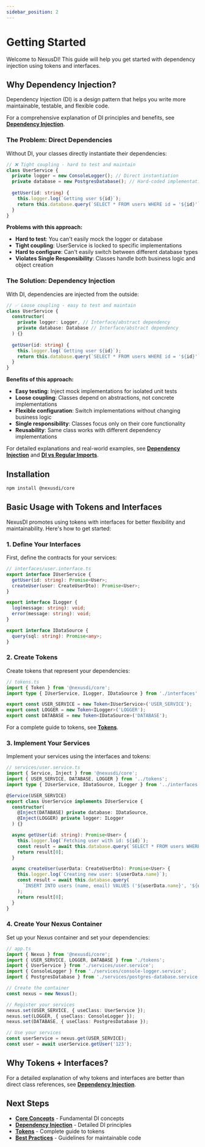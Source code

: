 ```yaml
---
sidebar_position: 2
---
```


# Getting Started

Welcome to NexusDI! This guide will help you get started with dependency injection using tokens and interfaces.

## Why Dependency Injection?

Dependency Injection (DI) is a design pattern that helps you write more maintainable, testable, and flexible code.

For a comprehensive explanation of DI principles and benefits, see **[Dependency Injection](./dependency-injection.md)**.

### The Problem: Direct Dependencies

Without DI, your classes directly instantiate their dependencies:

```typescript
// ❌ Tight coupling - hard to test and maintain
class UserService {
  private logger = new ConsoleLogger(); // Direct instantiation
  private database = new PostgresDatabase(); // Hard-coded implementation
  
  getUser(id: string) {
    this.logger.log(`Getting user ${id}`);
    return this.database.query(`SELECT * FROM users WHERE id = '${id}'`);
  }
}
```

**Problems with this approach:**
- **Hard to test**: You can't easily mock the logger or database
- **Tight coupling**: UserService is locked to specific implementations
- **Hard to configure**: Can't easily switch between different database types
- **Violates Single Responsibility**: Classes handle both business logic and object creation

### The Solution: Dependency Injection

With DI, dependencies are injected from the outside:

```typescript
// ✅ Loose coupling - easy to test and maintain
class UserService {
  constructor(
    private logger: Logger, // Interface/abstract dependency
    private database: Database // Interface/abstract dependency
  ) {}
  
  getUser(id: string) {
    this.logger.log(`Getting user ${id}`);
    return this.database.query(`SELECT * FROM users WHERE id = '${id}'`);
  }
}
```

**Benefits of this approach:**
- **Easy testing**: Inject mock implementations for isolated unit tests
- **Loose coupling**: Classes depend on abstractions, not concrete implementations
- **Flexible configuration**: Switch implementations without changing business logic
- **Single responsibility**: Classes focus only on their core functionality
- **Reusability**: Same class works with different dependency implementations

For detailed explanations and real-world examples, see **[Dependency Injection](./dependency-injection.md)** and **[DI vs Regular Imports](./di-vs-imports.md)**.

## Installation

```bash
npm install @nexusdi/core
```

## Basic Usage with Tokens and Interfaces

NexusDI promotes using tokens with interfaces for better flexibility and maintainability. Here's how to get started:

### 1. Define Your Interfaces

First, define the contracts for your services:

```typescript
// interfaces/user.interface.ts
export interface IUserService {
  getUser(id: string): Promise<User>;
  createUser(user: CreateUserDto): Promise<User>;
}

export interface ILogger {
  log(message: string): void;
  error(message: string): void;
}

export interface IDataSource {
  query(sql: string): Promise<any>;
}
```

### 2. Create Tokens

Create tokens that represent your dependencies:

```typescript
// tokens.ts
import { Token } from '@nexusdi/core';
import type { IUserService, ILogger, IDataSource } from './interfaces';

export const USER_SERVICE = new Token<IUserService>('USER_SERVICE');
export const LOGGER = new Token<ILogger>('LOGGER');
export const DATABASE = new Token<IDataSource>('DATABASE');
```

For a complete guide to tokens, see **[Tokens](./tokens.md)**.

### 3. Implement Your Services

Implement your services using the interfaces and tokens:

```typescript
// services/user.service.ts
import { Service, Inject } from '@nexusdi/core';
import { USER_SERVICE, DATABASE, LOGGER } from '../tokens';
import type { IUserService, IDataSource, ILogger } from '../interfaces';

@Service(USER_SERVICE)
export class UserService implements IUserService {
  constructor(
    @Inject(DATABASE) private database: IDataSource,
    @Inject(LOGGER) private logger: ILogger
  ) {}

  async getUser(id: string): Promise<User> {
    this.logger.log(`Fetching user with id: ${id}`);
    const result = await this.database.query(`SELECT * FROM users WHERE id = '${id}'`);
    return result[0];
  }

  async createUser(userData: CreateUserDto): Promise<User> {
    this.logger.log(`Creating new user: ${userData.name}`);
    const result = await this.database.query(
      `INSERT INTO users (name, email) VALUES ('${userData.name}', '${userData.email}') RETURNING *`
    );
    return result[0];
  }
}
```

### 4. Create Your Nexus Container

Set up your Nexus container and set your dependencies:

```typescript
// app.ts
import { Nexus } from '@nexusdi/core';
import { USER_SERVICE, LOGGER, DATABASE } from './tokens';
import { UserService } from './services/user.service';
import { ConsoleLogger } from './services/console-logger.service';
import { PostgresDatabase } from './services/postgres-database.service';

// Create the container
const nexus = new Nexus();

// Register your services
nexus.set(USER_SERVICE, { useClass: UserService });
nexus.set(LOGGER, { useClass: ConsoleLogger });
nexus.set(DATABASE, { useClass: PostgresDatabase });

// Use your services
const userService = nexus.get(USER_SERVICE);
const user = await userService.getUser('123');
```

## Why Tokens + Interfaces?

For a detailed explanation of why tokens and interfaces are better than direct class references, see **[Dependency Injection](./dependency-injection.md)**.

## Next Steps

- **[Core Concepts](./concepts.md)** - Fundamental DI concepts
- **[Dependency Injection](./dependency-injection.md)** - Detailed DI principles
- **[Tokens](./tokens.md)** - Complete guide to tokens
- **[Best Practices](./best-practices.md)** - Guidelines for maintainable code 